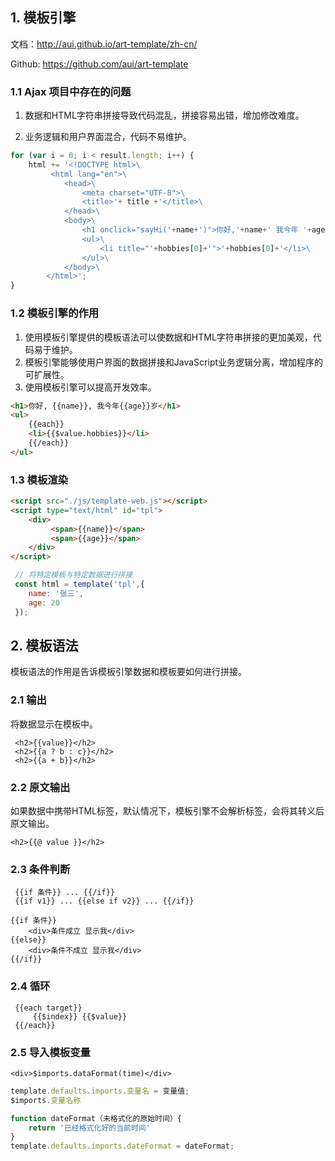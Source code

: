 ## 1. 模板引擎

文档：http://aui.github.io/art-template/zh-cn/

Github: https://github.com/aui/art-template

### 1.1 Ajax 项目中存在的问题

1. 数据和HTML字符串拼接导致代码混乱，拼接容易出错，增加修改难度。

2. 业务逻辑和用户界面混合，代码不易维护。

```javascript
for (var i = 0; i < result.length; i++) {
	html += '<!DOCTYPE html>\
		 <html lang="en">\
			<head>\
				<meta charset="UTF-8">\
				<title>'+ title +'</title>\
			</head>\
			<body>\
				<h1 onclick="sayHi('+name+')">你好,'+name+' 我今年 '+age+'岁</h1>\
				<ul>\
					<li title="'+hobbies[0]+'">'+hobbies[0]+'</li>\
				</ul>\
			</body>\
		</html>';
}
```

### 1.2 模板引擎的作用

1. 使用模板引擎提供的模板语法可以使数据和HTML字符串拼接的更加美观，代码易于维护。
2. 模板引擎能够使用户界面的数据拼接和JavaScript业务逻辑分离，增加程序的可扩展性。
3. 使用模板引擎可以提高开发效率。

```html
<h1>你好, {{name}}, 我今年{{age}}岁</h1>
<ul>	
    {{each}}
    <li>{{$value.hobbies}}</li>
    {{/each}}
</ul>
```

### 1.3 模板渲染

```html
<script src="./js/template-web.js"></script>
<script type="text/html" id="tpl">
 	<div>
		 <span>{{name}}</span>
		 <span>{{age}}</span>
    </div>
</script>
```

```javascript
 // 将特定模板与特定数据进行拼接
 const html = template('tpl',{
	name: '张三',
    age: 20
 }); 
```



## 2. 模板语法

模板语法的作用是告诉模板引擎数据和模板要如何进行拼接。

### 2.1 输出

将数据显示在模板中。

```ejs
 <h2>{{value}}</h2>
 <h2>{{a ? b : c}}</h2>
 <h2>{{a + b}}</h2>
```

### 2.2 原文输出

如果数据中携带HTML标签，默认情况下，模板引擎不会解析标签，会将其转义后原文输出。

```ejs
<h2>{{@ value }}</h2>
```

### 2.3 条件判断

```ejs
 {{if 条件}} ... {{/if}}
 {{if v1}} ... {{else if v2}} ... {{/if}}
```

```ejs
{{if 条件}}
	<div>条件成立 显示我</div>
{{else}}
	<div>条件不成立 显示我</div>
{{/if}}
```

### 2.4 循环

```ejs
 {{each target}}
     {{$index}} {{$value}}
 {{/each}}
```

### 2.5 导入模板变量

```ejs
<div>$imports.dataFormat(time)</div>
```

```javascript
template.defaults.imports.变量名 = 变量值;
$imports.变量名称
```

```javascript
function dateFormat（未格式化的原始时间）{
    return '已经格式化好的当前时间'
}
template.defaults.imports.dateFormat = dateFormat;
```



